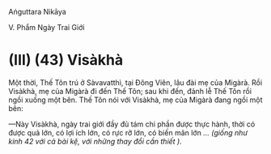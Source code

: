 Aṅguttara Nikāya

V. Phẩm Ngày Trai Giới

# (III) (43) Visàkhà

Một thời, Thế Tôn trú ở Sàvavatthì, tại Ðông Viên, lâu đài mẹ của Migàrà. Rồi Visàkhà, mẹ của Migàrà đi đến Thế Tôn; sau khi đến, đảnh lễ Thế Tôn rồi ngồi xuống một bên. Thế Tôn nói với Visàkhà, mẹ của Migàrà đang ngồi một bên:

—Này Visàkhà, ngày trai giới đầy đủ tám chi phần được thực hành, thời có được quả lớn, có lợi ích lớn, có rực rỡ lớn, có biến mãn lớn _... (giống như kinh 42 với cả bài kệ, với những thay đổi cần thiết )._

